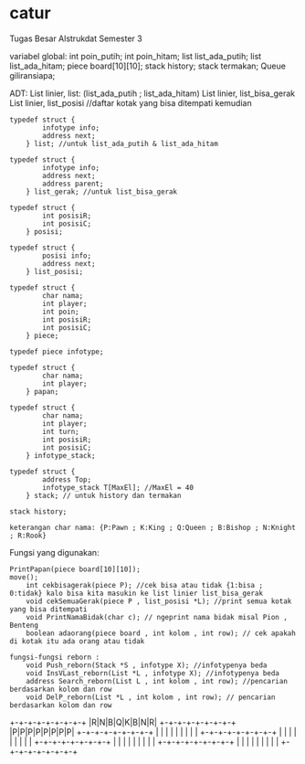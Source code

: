 # catur
Tugas Besar Alstrukdat Semester 3

variabel global:
	int poin_putih;
	int poin_hitam;
	list list_ada_putih;
	list list_ada_hitam;
	piece board[10][10];
	stack history;
	stack termakan;
	Queue giliransiapa;


ADT:
	List linier, list: (list_ada_putih ; list_ada_hitam)
	List linier, list_bisa_gerak
	List linier, list_posisi //daftar kotak yang bisa ditempati kemudian
	
	typedef struct {
			infotype info;
			address next;
		} list; //untuk list_ada_putih & list_ada_hitam

	typedef struct {
			infotype info;
			address next;
			address parent;
		} list_gerak; //untuk list_bisa_gerak

	typedef struct {
			int posisiR;
			int posisiC;
		} posisi;
		
	typedef struct {
			posisi info;
			address next;
		} list_posisi;

	typedef struct {
			char nama;
			int player;
			int poin;
			int posisiR;
			int posisiC;
		} piece;
		
	typedef piece infotype;
	
	typedef struct {
			char nama;
			int player;
		} papan;
	
	typedef struct {
			char nama;
			int player;
			int turn;
			int posisiR;
			int posisiC;
		} infotype_stack;

	typedef struct {
			address Top;
			infotype_stack T[MaxEl]; //MaxEl = 40
		} stack; // untuk history dan termakan
		
	stack history;
	
	keterangan char nama: {P:Pawn ; K:King ; Q:Queen ; B:Bishop ; N:Knight ; R:Rook}
	
	
Fungsi yang digunakan:

	PrintPapan(piece board[10][10]);
	move();
		int cekbisagerak(piece P); //cek bisa atau tidak {1:bisa ; 0:tidak} kalo bisa kita masukin ke list linier list_bisa_gerak
		void cekSemuaGerak(piece P , list_posisi *L); //print semua kotak yang bisa ditempati
		void PrintNamaBidak(char c); // ngeprint nama bidak misal Pion , Benteng
		boolean adaorang(piece board , int kolom , int row); // cek apakah di kotak itu ada orang atau tidak

	fungsi-fungsi reborn :
		void Push_reborn(Stack *S , infotype X); //infotypenya beda
		void InsVLast_reborn(List *L , infotype X); //infotypenya beda
		address Search_reborn(List L , int kolom , int row); //pencarian berdasarkan kolom dan row
		void DelP_reborn(List *L , int kolom , int row); // pencarian berdasarkan kolom dan row 
		

+-+-+-+-+-+-+-+-+
|R|N|B|Q|K|B|N|R|
+-+-+-+-+-+-+-+-+
|P|P|P|P|P|P|P|P|
+-+-+-+-+-+-+-+-+
| | | | | | | | |
+-+-+-+-+-+-+-+-+
| | | | | | | | |
+-+-+-+-+-+-+-+-+
| | | | | | | | |
+-+-+-+-+-+-+-+-+
| | | | | | | | |
+-+-+-+-+-+-+-+-+

	
